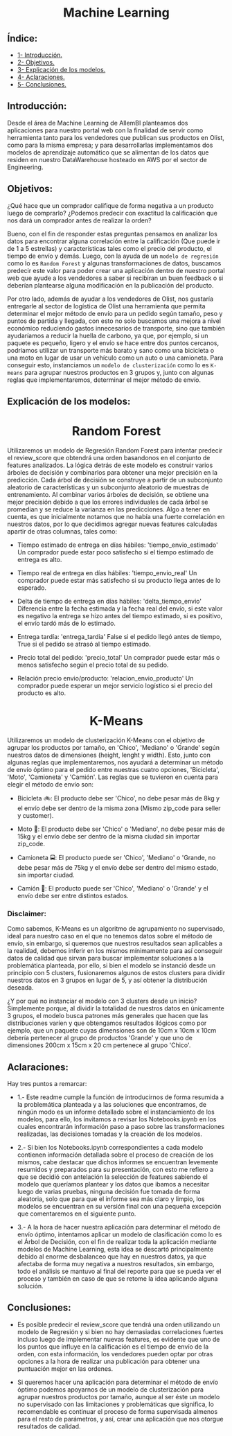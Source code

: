 <h1 align=center> Machine Learning </h1>

## Índice:

+ [1- Introducción.](#introducción)
+ [2- Objetivos.](#objetivos)
+ [3- Explicación de los modelos.](#explicación-de-los-modelos)
+ [4- Aclaraciones.](#aclaraciones)
+ [5- Conclusiones.](#conclusiones)

## Introducción:

Desde el área de Machine Learning de AllemBI planteamos dos aplicaciones para nuestro portal web con la finalidad de servir como herramienta tanto para los vendedores que publican sus productos en Olist, como para la misma empresa; y para desarrollarlas implementamos dos modelos de aprendizaje automático que se alimentan de los datos que residen en nuestro DataWarehouse hosteado en AWS por el sector de Engineering.

## Objetivos:

¿Qué hace que un comprador califique de forma negativa a un producto luego de comprarlo? ¿Podemos predecir con exactitud la calificación que nos dará un comprador antes de realizar la orden?

Bueno, con el fin de responder estas preguntas pensamos en analizar los datos para encontrar alguna correlación entre la calificación (Que puede ir de 1 a 5 estrellas) y características tales como el precio del producto, el tiempo de envío y demás. Luego, con la ayuda de un `modelo de regresión` como lo es `Random Forest` y algunas transformaciones de datos, buscamos predecir este valor para poder crear una aplicación dentro de nuestro portal web que ayude a los vendedores a saber si recibiran un buen feedback o si deberían plantearse alguna modificación en la publicación del producto.

Por otro lado, además de ayudar a los vendedores de Olist, nos gustaría entregarle al sector de logística de Olist una herramienta que permita determinar el mejor método de envío para un pedido según tamaño, peso y puntos de partida y llegada, con esto no solo buscamos una mejora a nivel económico reduciendo gastos innecesarios de transporte, sino que también ayudaríamos a reducir la huella de carbono, ya que, por ejemplo, si un paquete es pequeño, ligero y el envío se hace entre dos puntos cercanos, podríamos utilizar un transporte más barato y sano como una bicicleta o una moto en lugar de usar un vehículo como un auto o una camioneta. Para conseguir esto, instanciamos un `modelo de clusterización` como lo es `K-means` para agrupar nuestros productos en 3 grupos y, junto con algunas reglas que implementaremos, determinar el mejor método de envío.

## Explicación de los modelos:

<h1 align=center> Random Forest </h1>

Utilizaremos un modelo de Regresión Random Forest para intentar predecir el review_score que obtendrá una orden basandonos en el conjunto de features analizados. La lógica detrás de este modelo es construir varios árboles de decisión y combinarlos para obtener una mejor precisión en la predicción. Cada árbol de decisión se construye a partir de un subconjunto aleatorio de características y un subconjunto aleatorio de muestras de entrenamiento. Al combinar varios árboles de decisión, se obtiene una mejor precisión debido a que los errores individuales de cada árbol se promedian y se reduce la varianza en las predicciones. Algo a tener en cuenta, es que inicialmente notamos que no había una fuerte correlación en nuestros datos, por lo que decidimos agregar nuevas features calculadas apartir de otras columnas, tales como:

+ Tiempo estimado de entrega en días hábiles: 'tiempo_envio_estimado'
Un comprador puede estar poco satisfecho si el tiempo estimado de entrega es alto.

+ Tiempo real de entrega en días hábiles: 'tiempo_envio_real'
Un comprador puede estar más satisfecho si su producto llega antes de lo esperado.

+ Delta de tiempo de entrega en días hábiles: 'delta_tiempo_envio'
Diferencia entre la fecha estimada y la fecha real del envío, si este valor es negativo la entrega se hizo antes del tiempo estimado, si es positivo, el envío tardó más de lo estimado.

+ Entrega tardía: 'entrega_tardia'
False si el pedido llegó antes de tiempo, True si el pedido se atrasó al tiempo estimado.

+ Precio total del pedido: 'precio_total'
Un comprador puede estar más o menos satisfecho según el precio total de su pedido.

+ Relación precio envio/producto: 'relacion_envio_producto'
Un comprador puede esperar un mejor servicio logístico si el precio del producto es alto.

<h1 align=center> K-Means </h1>

Utilizaremos un modelo de clusterización K-Means con el objetivo de agrupar los productos por tamaño, en 'Chico', 'Mediano' o 'Grande' según nuestros datos de dimensiones (height, lenght y width). Esto, junto con algunas reglas que implementaremos, nos ayudará a determinar un método de envío óptimo para el pedido entre nuestras cuatro opciones, 'Bicicleta', 'Moto', 'Camioneta' y 'Camión'. Las reglas que se tuvieron en cuenta para elegir el método de envío son:

+ Bicicleta 🚲: El producto debe ser 'Chico', no debe pesar más de 8kg y el envío debe ser dentro de la misma zona (Mismo zip_code para seller y customer).

+ Moto 🛵: El producto debe ser 'Chico' o 'Mediano', no debe pesar más de 15kg y el envío debe ser dentro de la misma ciudad sin importar zip_code.

+ Camioneta 🚍: El producto puede ser 'Chico', 'Mediano' o 'Grande, no debe pesar más de 75kg y el envío debe ser dentro del mismo estado, sin importar ciudad.

+ Camión 🚚: El producto puede ser 'Chico', 'Mediano' o 'Grande' y el envío debe ser entre distintos estados.

### Disclaimer: 

Como sabemos, K-Means es un algoritmo de agrupamiento no supervisado, ideal para nuestro caso en el que no tenemos datos sobre el método de envío, sin embargo, si queremos que nuestros resultados sean aplicables a la realidad, debemos inferir en los mismos mínimamente para así conseguir datos de calidad que sirvan para buscar implementar soluciones a la problemática planteada, por ello, si bien el modelo se instanció desde un principio con 5 clusters, fusionaremos algunos de estos clusters para dividir nuestros datos en 3 grupos en lugar de 5, y así obtener la distribución deseada.

¿Y por qué no instanciar el modelo con 3 clusters desde un inicio? Simplemente porque, al dividir la totalidad de nuestros datos en únicamente 3 grupos, el modelo busca patrones más generales que hacen que las distribuciones varíen y que obtengamos resultados ilógicos como por ejemplo, que un paquete cuyas dimensiones son de 10cm x 10cm x 10cm debería pertenecer al grupo de productos 'Grande' y que uno de dimensiones 200cm x 15cm x 20 cm pertenece al grupo 'Chico'.

## Aclaraciones:

Hay tres puntos a remarcar:

+ 1.- Este readme cumple la función de introducirnos de forma resumida a la problemática planteada y a las soluciones que encontramos, de ningún modo es un informe detallado sobre el instanciamiento de los modelos, para ello, los invitamos a revisar los Notebooks.ipynb en los cuales encontrarán información paso a paso sobre las transformaciones realizadas, las decisiones tomadas y la creación de los modelos.

+ 2.- Si bien los Notebooks.ipynb correspondientes a cada modelo contienen información detallada sobre el proceso de creación de los mismos, cabe destacar que dichos informes se encuentran levemente resumidos y preparados para su presentación, con esto me refiero a que se decidió con antelación la selección de features sabiendo el modelo que queríamos plantear y los datos que ibamos a necesitar luego de varias pruebas, ninguna decisión fue tomada de forma aleatoria, solo que para que el informe sea más claro y limpio, los modelos se encuentran en su versión final con una pequeña excepción que comentaremos en el siguiente punto.

+ 3.- A la hora de hacer nuestra aplicación para determinar el método de envío óptimo, intentamos aplicar un modelo de clasificación como lo es el Árbol de Decisión, con el fin de realizar toda la aplicación mediante modelos de Machine Learning, esta idea se descartó principalmente debido al enorme desbalanceo que hay en nuestros datos, ya que afectaba de forma muy negativa a nuestros resultados, sin embargo, todo el análisis se mantuvo al final del reporte para que se pueda ver el proceso y también en caso de que se retome la idea aplicando alguna solución.

## Conclusiones:

+ Es posible predecir el review_score que tendrá una orden utilizando un modelo de Regresión y si bien no hay demasiadas correlaciones fuertes incluso luego de implementar nuevas features, es evidente que uno de los puntos que influye en la calificación es el tiempo de envío de la orden, con esta información, los vendedores pueden optar por otras opciones a la hora de realizar una publicación para obtener una puntuación mejor en las ordenes.

+ Si queremos hacer una aplicación para determinar el método de envío óptimo podemos apoyarnos de un modelo de clusterización para agrupar nuestros productos por tamaño, aunque al ser éste un modelo no supervisado con las limitaciones y problemáticas que significa, lo recomendable es continuar el proceso de forma supervisada almenos para el resto de parámetros, y así, crear una aplicación que nos otorgue resultados de calidad.
